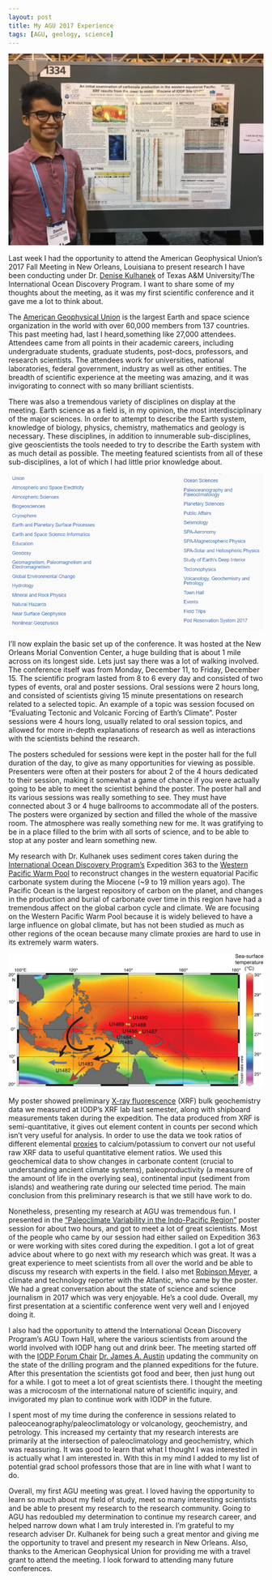 ```yaml
---
layout: post
title: My AGU 2017 Experience
tags: [AGU, geology, science]
---
```


![Me smiling for a picture to please my mom.](/img/poster_picture.jpg)

Last week I had the opportunity to attend the American Geophysical Union’s 2017 Fall Meeting in New Orleans, Louisiana to present research I have been conducting under Dr. [Denise Kulhanek](https://iodp.tamu.edu/staffdir/indiv/kulhanek/) of Texas A&M University/The International Ocean Discovery Program. I want to share some of my thoughts about the meeting, as it was my first scientific conference and it gave me a lot to think about.

The [American Geophysical Union](https://sites.agu.org/) is the largest Earth and space science organization in the world with over 60,000 members from 137 countries. This past meeting had, last I heard,something like 27,000 attendees. Attendees came from all points in their academic careers, including undergraduate students, graduate students, post-docs, professors, and research scientists. The attendees work for universities, national laboratories, federal government, industry as well as other entities. The breadth of scientific experience at the meeting was amazing, and it was invigorating to connect with so many brilliant scientists.

There was also a tremendous variety of disciplines on display at the meeting.  Earth science as a field is, in my opinion, the most interdisciplinary of the major sciences. In order to attempt to describe the Earth system, knowledge of biology, physics, chemistry, mathematics and geology is necessary. These disciplines, in addition to innumerable sub-disciplines, give geoscientists the tools needed to try to describe the Earth system with as much detail as possible. The meeting featured scientists from all of these sub-disciplines, a lot of which I had little prior knowledge about.

![List of sections/focus groups at the AGU 2017 Fall Meeting because I’m lazy.](/img/agu_sections.png)

I’ll now explain the basic set up of the conference. It was hosted at the New Orleans Morial Convention Center, a huge building that is about 1 mile across on its longest side. Lets just say there was a lot of walking involved. The conference itself was from Monday, December 11, to Friday, December 15. The scientific program lasted from 8 to 6 every day and consisted of two types of events, oral and poster sessions. Oral sessions were 2 hours long, and consisted of scientists giving 15 minute presentations on research related to a selected topic. An example of a topic was session focused on “Evaluating Tectonic and Volcanic Forcing of Earth’s Climate”. Poster sessions were 4 hours long, usually related to oral session topics, and allowed for more in-depth explanations of research as well as interactions with the scientists behind the research.

The posters scheduled for sessions were kept in the poster hall for the full duration of the day, to give as many opportunities for viewing as possible. Presenters were often at their posters for about 2 of the 4 hours dedicated to their session, making it somewhat a game of chance if you were actually going to be able to meet the scientist behind the poster. The poster hall and its various sessions was really something to see. They must have connected about 3 or 4 huge ballrooms to accommodate all of the posters. The posters were organized by section and filled the whole of the massive room. The atmosphere was really something new for me. It was gratifying to be in a place filled to the brim with all sorts of science, and to be able to stop at any poster and learn something new.

My research with Dr. Kulhanek uses sediment cores taken during the [International Ocean Discovery Program’s](https://iodp.tamu.edu/) Expedition 363 to the [Western Pacific Warm Pool](https://geoscienceletters.springeropen.com/articles/10.1186/s40562-016-0054-3) to reconstruct changes in the western equatorial Pacific carbonate system during the Miocene (~9 to 19 million years ago).  The Pacific Ocean is the largest repository of carbon on the planet, and changes in the production and burial of carbonate over time in this region have had a tremendous affect on the global carbon cycle and climate. We are focusing on the Western Pacific Warm Pool because it is widely believed to have a large influence on global climate, but has not been studied as much as other regions of the ocean because many climate proxies are hard to use in its extremely warm waters.

![Map of the WPWP with sea-surface temperatures. The site I’m looking at is U1490.](/img/wpwp.png)

My poster showed preliminary [X-ray fluorescence](https://en.wikipedia.org/wiki/X-ray_fluorescence) (XRF) bulk geochemistry data we measured at IODP’s XRF lab last semester, along with shipboard measurements taken during the expedition. The data produced from XRF  is semi-quantitative, it gives out element content in counts per second which isn’t very useful for analysis. In order to use the data we took ratios of different elemental [proxies](https://en.wikipedia.org/wiki/Proxy_(climate)) to calcium/potassium to convert our not useful raw XRF data to useful quantitative element ratios. We used this geochemical data to show changes in carbonate content (crucial to understanding ancient climate systems), paleoproductivity (a measure of the amount of life in the overlying sea), continental input (sediment from islands) and weathering rate during our selected time period. The main conclusion from this preliminary research is that we still have work to do.

Nonetheless, presenting my research at AGU was tremendous fun. I presented in the [“Paleoclimate Variability in the Indo-Pacific Region”](https://agu.confex.com/agu/fm17/meetingapp.cgi/Session/22152) poster session for about two hours, and got to meet a lot of great scientists. Most of the people who came by our session had either sailed on Expedition 363 or were working with sites cored during the expedition. I got a lot of great advice about where to go next with my research which was great. It was a great experience to meet scientists from all over the world and be able to discuss my research with experts in the field. I also met [Robinson Meyer](https://www.theatlantic.com/author/robinson-meyer/), a climate and technology reporter with the Atlantic, who came by the poster. We had a great conversation about the state of science and science journalism in 2017 which was very enjoyable. He’s a cool dude. Overall, my first presentation at a scientific conference went very well and I enjoyed doing it.

I also had the opportunity to attend the International Ocean Discovery Program’s AGU Town Hall, where the various scientists from around the world involved with IODP hang out and drink beer. The meeting started off with the [IODP Forum Chair](https://www.iodp.org/program-organization/iodp-forum) [Dr. James A. Austin](http://www.jsg.utexas.edu/researcher/james_austin/) updating the community on the state of the drilling program and the planned expeditions for the future. After this presentation the scientists got food and beer, then just hung out for a while. I got to meet a lot of great scientists there. I thought the meeting was a microcosm of the international nature of scientific inquiry, and invigorated my plan to continue work with IODP in the future.

I spent most of my time during the conference in sessions related to paleoceanography/paleoclimatology or volcanology, geochemistry, and petrology. This increased my certainty that my research interests are primarily at the intersection of paleoclimatology and geochemistry, which was reassuring. It was good to learn that what I thought I was interested in is actually what I am interested in.  With this in my mind I added to my list of potential grad school professors those that are in line with what I want to do.

Overall, my first AGU meeting was great. I loved having the opportunity to learn so much about my field of study, meet so many interesting scientists and be able to present my research to the research community. Going to AGU has redoubled my determination to continue my research career, and helped narrow down what I am truly interested in. I’m grateful to my research adviser Dr. Kulhanek for being such a great mentor and giving me the opportunity to travel and present my research in New Orleans. Also, thanks to the American Geophysical Union for providing me with a travel grant to attend the meeting. I look forward to attending many future conferences.